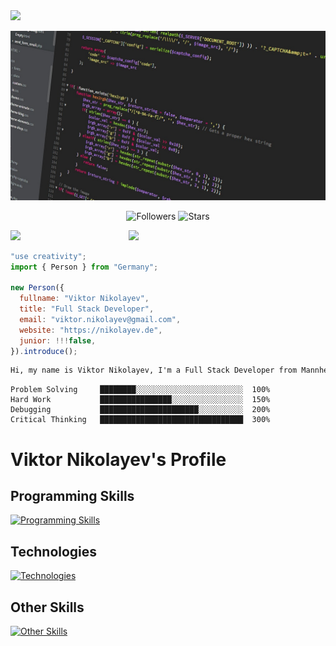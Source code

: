 <!--x axis divider-->
<img src="/assets/images/horizontal-divider-gradient.gif">

<div align="center">
  
![Banner](/banner.jpg)

![Followers](https://img.shields.io/github/followers/vnikolayev-ts?label=Followers) ![Stars](https://img.shields.io/github/stars/vnikolayev-ts?label=Stars)

</div>

<!--x axis divider-->
<img src="/assets/images/horizontal-divider-gradient.gif">

<picture>
<a href="https://github.com/vnikolayev-ts.png" alt="Developer">
<img src="https://images.weserv.nl/?url=https://github.com/vnikolayev-ts.png?v=4&h=310&w=310&fit=cover&mask=circle" align="right" width="315">
</a>
</picture>

```js
"use creativity";
import { Person } from "Germany";

new Person({
  fullname: "Viktor Nikolayev",
  title: "Full Stack Developer",
  email: "viktor.nikolayev@gmail.com",
  website: "https://nikolayev.de",
  junior: !!!false,
}).introduce();
```



```cmd
Hi, my name is Viktor Nikolayev, I'm a Full Stack Developer from Mannheim, Germany
```


```text
Problem Solving     ████████░░░░░░░░░░░░░░░░░░░░░░░░  100%  
Hard Work           ████████████████░░░░░░░░░░░░░░░░  150%  
Debugging           ██████████████████████░░░░░░░░░░  200%  
Critical Thinking   ████████████████████████████████  300%  
```

# Viktor Nikolayev's Profile

## Programming Skills
[![Programming Skills](https://skillicons.dev/icons?i=react,nodejs,python,java,php,javascript,mysql,typescript,xml,json,git,bash)](https://skillicons.dev)

## Technologies
[![Technologies](https://skillicons.dev/icons?i=aws,docker,linux,ci)](https://skillicons.dev)

## Other Skills
[![Other Skills](https://skillicons.dev/icons?i=scrum)](https://skillicons.dev)

